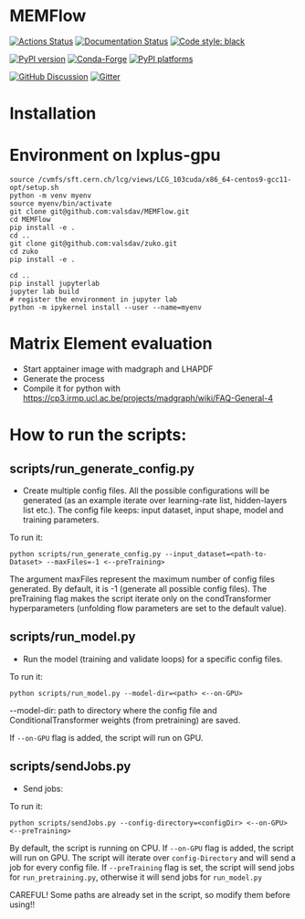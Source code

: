 # MEMFlow

[![Actions Status][actions-badge]][actions-link]
[![Documentation Status][rtd-badge]][rtd-link]
[![Code style: black][black-badge]][black-link]

[![PyPI version][pypi-version]][pypi-link]
[![Conda-Forge][conda-badge]][conda-link]
[![PyPI platforms][pypi-platforms]][pypi-link]

[![GitHub Discussion][github-discussions-badge]][github-discussions-link]
[![Gitter][gitter-badge]][gitter-link]




[actions-badge]:            https://github.com/valsdav/MEMFlow/workflows/CI/badge.svg
[actions-link]:             https://github.com/valsdav/MEMFlow/actions
[black-badge]:              https://img.shields.io/badge/code%20style-black-000000.svg
[black-link]:               https://github.com/psf/black
[conda-badge]:              https://img.shields.io/conda/vn/conda-forge/MEMFlow
[conda-link]:               https://github.com/conda-forge/MEMFlow-feedstock
[github-discussions-badge]: https://img.shields.io/static/v1?label=Discussions&message=Ask&color=blue&logo=github
[github-discussions-link]:  https://github.com/valsdav/MEMFlow/discussions
[gitter-badge]:             https://badges.gitter.im/https://github.com/valsdav/MEMFlow/community.svg
[gitter-link]:              https://gitter.im/https://github.com/valsdav/MEMFlow/community?utm_source=badge&utm_medium=badge&utm_campaign=pr-badge
[pypi-link]:                https://pypi.org/project/MEMFlow/
[pypi-platforms]:           https://img.shields.io/pypi/pyversions/MEMFlow
[pypi-version]:             https://badge.fury.io/py/MEMFlow.svg
[rtd-badge]:                https://readthedocs.org/projects/MEMFlow/badge/?version=latest
[rtd-link]:                 https://MEMFlow.readthedocs.io/en/latest/?badge=latest
[sk-badge]:                 https://scikit-hep.org/assets/images/Scikit--HEP-Project-blue.svg


# Installation

# Environment on lxplus-gpu

```
source /cvmfs/sft.cern.ch/lcg/views/LCG_103cuda/x86_64-centos9-gcc11-opt/setup.sh
python -m venv myenv
source myenv/bin/activate
git clone git@github.com:valsdav/MEMFlow.git
cd MEMFlow
pip install -e .
cd ..
git clone git@github.com:valsdav/zuko.git
cd zuko
pip install -e .

cd ..
pip install jupyterlab
jupyter lab build
# register the environment in jupyter lab
python -m ipykernel install --user --name=myenv

```

# Matrix Element evaluation
- Start apptainer image with madgraph and LHAPDF
- Generate the process
- Compile it for python with https://cp3.irmp.ucl.ac.be/projects/madgraph/wiki/FAQ-General-4

# How to run the scripts:

## scripts/run\_generate\_config.py
- Create multiple config files. All the possible configurations will be generated (as an example iterate over learning-rate list, hidden-layers list etc.). The config file keeps: input dataset, input shape, model and training parameters.

To run it:
```
python scripts/run_generate_config.py --input_dataset=<path-to-Dataset> --maxFiles=-1 <--preTraining>
```

The argument maxFiles represent the maximum number of config files generated. By default, it is -1 (generate all possible config files). The preTraining flag makes the script iterate only on the condTransformer hyperparameters (unfolding flow parameters are set to the default value).

## scripts/run\_model.py
- Run the model (training and validate loops) for a specific config files. 

To run it:
```
python scripts/run_model.py --model-dir=<path> <--on-GPU>
```

--model-dir: path to directory where the config file and ConditionalTransformer weights (from pretraining) are saved.

If `--on-GPU` flag is added, the script will run on GPU.

## scripts/sendJobs.py
- Send jobs:

To run it:
```
python scripts/sendJobs.py --config-directory=<configDir> <--on-GPU> <--preTraining>
```

By default, the script is running on CPU. If `--on-GPU` flag is added, the script will run on GPU.
The script will iterate over `config-Directory` and will send a job for every config file.
If `--preTraining` flag is set, the script will send jobs for `run_pretraining.py`, otherwise it will send jobs
for `run_model.py`

CAREFUL! Some paths are already set in the script, so modify them before using!!

